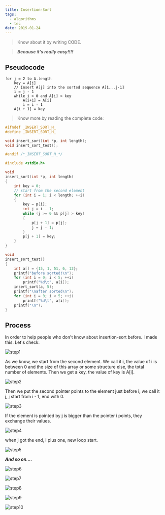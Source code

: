 ```yaml
---
title: Insertion-Sort
tags:
  - algorithms
  - tec
date: 2019-01-24
---
```


> Know about it by writing CODE.

> ***Because it's really easy!!!!***

## Pseudocode

```
for j = 2 to A.length
	key = A[j]
	// Insert A[j] into the sorted sequence A[1...j-1]
	i = j - 1
	while i > 0 and A[i] > key
		A[i+1] = A[i]
		i = i - 1
	A[i + 1] = key
```

> Know more by reading the complete code:

```c
#ifndef _INSERT_SORT_H_
#define _INSERT_SORT_H_

void insert_sort(int *p, int length);
void insert_sort_test();

#endif /*_INSERT_SORT_H_*/

#include <stdio.h>

void
insert_sort(int *p, int length)
{
	int key = 0;
	// start from the second element
	for (int i = 1; i < length; ++i)
	{
		key = p[i];
		int j = i - 1;
		while (j >= 0 && p[j] > key)
		{
			p[j + 1] = p[j];
			j = j - 1;
		}
		p[j + 1] = key;
	}
}

void
insert_sort_test()
{
	int a[] = {15, 1, 51, 6, 13};
	printf("before sorted!\n");
	for (int i = 0; i < 5; ++i)
		printf("%d\t", a[i]);
	insert_sort(a, 5);
	printf("\nafter sorted\n");
	for (int i = 0; i < 5; ++i)
		printf("%d\t", a[i]);
	printf("\n");
}

```

## Process

In order to help people who don't know about insertion-sort before. I made this. Let's check.

![step1](https://sherlockblaze.com/resources/img/cs/insertion-sort/step1.png)

As we know, we start from the second element. We call it i, the value of i is between 0 and the size of this array or some structure else, the total number of elements. Then we get a key, the value of key is A[i].

![step2](https://sherlockblaze.com/resources/img/cs/insertion-sort/step2.png)

Then we put the second pointer points to the element just before i, we call it j, j start from i - 1, end with 0.

![step3](https://sherlockblaze.com/resources/img/cs/insertion-sort/step3.png)

If the element is pointed by j is bigger than the pointer i points, they exchange their values.

![step4](https://sherlockblaze.com/resources/img/cs/insertion-sort/step4.png)

when j got the end, i plus one, new loop start.

![step5](https://sherlockblaze.com/resources/img/cs/insertion-sort/step5.png)

***And so on....***

![step6](https://sherlockblaze.com/resources/img/cs/insertion-sort/step6.png)

![step7](https://sherlockblaze.com/resources/img/cs/insertion-sort/step7.png)

![step8](https://sherlockblaze.com/resources/img/cs/insertion-sort/step8.png)

![step9](https://sherlockblaze.com/resources/img/cs/insertion-sort/step9.png)

![step10](https://sherlockblaze.com/resources/img/cs/insertion-sort/step10.png)

